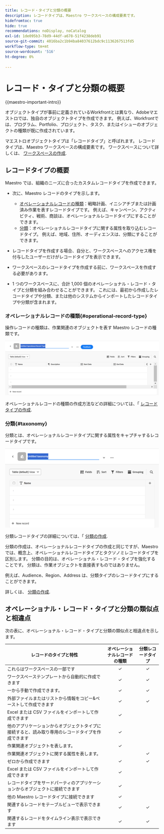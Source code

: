 ```yaml
---
title: レコード・タイプと分類の概要
description: レコードタイプは、Maestro ワークスペースの構成要素です。
hidefromtoc: true
hide: true
recommendations: noDisplay, noCatalog
exl-id: 1de095b3-78d9-44df-a678-51f4238deb91
source-git-commit: 4016ba2c1b94ba84037612bdc9c1136267513fd5
workflow-type: tm+mt
source-wordcount: '516'
ht-degree: 0%

---
```


<!--udpate the metadata with real information when making this avilable in TOC and in the left nav-->

# レコード・タイプと分類の概要

{{maestro-important-intro}}

オブジェクトタイプが事前に定義されているWorkfrontとは異なり、Adobeマエストロでは、独自のオブジェクトタイプを作成できます。 例えば、Workfrontでは、プログラム、Portfolio、プロジェクト、タスク、またはイシューのオブジェクトの種類が既に作成されています。

マエストロオブジェクトタイプは「レコードタイプ」と呼ばれます。 レコードタイプは、Maestro ワークスペースの構成要素です。 ワークスペースについて詳しくは、 [ワークスペースの作成](../architecture/create-workspaces.md).

## レコードタイプの概要

Maestro では、組織のニーズに合ったカスタムレコードタイプを作成できます。

* 次に、Maestro レコードのタイプを示します。

   * [オペレーショナルレコードの種類](#operational-record-type)：戦略計画、イニシアチブまたは計画済み作業を表すレコードタイプです。 例えば、キャンペーン、アクティビティ、戦術、商談は、オペレーショナルレコードタイプにすることができます。
   * [分類](#taxonomy)：オペレーショナルレコードタイプに関する属性を取り込むレコードタイプ。 例えば、地域、住所、オーディエンスは、分類にすることができます。

* レコードタイプを作成する場合、自分と、ワークスペースへのアクセス権を付与したユーザーだけがレコードタイプを表示できます。
* ワークスペースのレコードタイプを作成する前に、ワークスペースを作成する必要があります。
* 1 つのワークスペースに、合計 1,000 個のオペレーショナル・レコード・タイプと分類を組み合わせることができます。 これには、最初から作成したレコードタイプや分類、または他のシステムからインポートしたレコードタイプや分類が含まれます。

### オペレーショナルレコードの種類{#operational-record-type}

操作レコードの種類は、作業関連のオブジェクトを表す Maestro レコードの種類です。

![](assets/operational-record-type-blank.png)

オペレーショナルレコードの種類の作成方法などの詳細については、「 [レコードタイプの作成](../architecture/create-record-types.md).

### 分類{#taxonomy}

分類とは、オペレーショナルレコードタイプに関する属性をキャプチャするレコードタイプです。

![](assets/taxonomy-record-type-blank.png)

分類レコードタイプの詳細については、「 [分類の作成](../architecture/create-a-taxonomy.md).

分類の作成は、オペレーショナルレコードタイプの作成と同じですが、Maestro では、概念上、オペレーショナルレコードタイプとタクソノミレコードタイプを区別します。 分類の目的は、オペレーショナル・レコード・タイプを強化することです。 分類は、作業オブジェクトを直接表すものではありません。  <!--this is no longer true, but might be later?!: A taxonomy is a record without dates, like a static list of attributes.-->

<!--mimic what you did above for operational record types to say that we can also import taxonomies from other applications too - this will be possible later; for example Team would be a taxonomy record type, etc -->

例えば、Audience、Region、Address は、分類タイプのレコードタイプにすることができます。

詳しくは、 [分類の作成](../architecture/create-a-taxonomy.md).

## オペレーショナル・レコード・タイプと分類の類似点と相違点

次の表に、オペレーショナル・レコード・タイプと分類の類似点と相違点を示します。

| レコードのタイプと特性 | オペレーショナルレコードの種類 | 分類レコードタイプ |
|-------------------------------------------------------------|:-----------------------:|:--------------------:|
| これらはワークスペースの一部です | ✓ | ✓ |
| ワークスペーステンプレートから自動的に作成できます | ✓ | ✓ |
| 一から手動で作成できます。 | ✓ | ✓ |
| 外部ファイルまたはリストから情報をコピー&amp;ペーストして作成できます | ✓ | ✓ |
| Excel または CSV ファイルをインポートして作成できます | ✓ |                     |
| 他のアプリケーションからオブジェクトタイプに接続すると、読み取り専用のレコードタイプを作成できます | ✓ |                     |
| 作業関連オブジェクトを表します。 | ✓ |                      |
| 作業関連オブジェクトに関する属性を表します。 |                         | ✓ |
| ゼロから作成できます | ✓ | ✓ |
| Excel または CSV ファイルをインポートして作成できます | ✓ |                      |
| レコードタイプをサードパーティのアプリケーションからオブジェクトに接続できます | ✓ |                      |
| 他の Maestro レコードタイプに接続できます | ✓ |                    |
| 関連するレコードをテーブルビューで表示できます | ✓ | ✓ |
| 関連するレコードをタイムライン表示で表示できます | ✓ | ✓ |
